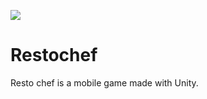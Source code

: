 ![](https://github.com/Hukunaa/Restochef/blob/main/restochef.gif)
# Restochef
Resto chef is a mobile game made with Unity.
